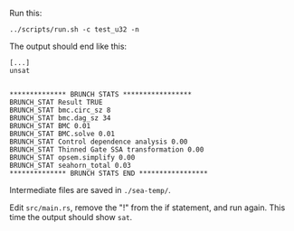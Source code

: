 Run this:

``` shell
../scripts/run.sh -c test_u32 -n
```

The output should end like this:

``` shell
[...]
unsat


************** BRUNCH STATS ***************** 
BRUNCH_STAT Result TRUE
BRUNCH_STAT bmc.circ_sz 8
BRUNCH_STAT bmc.dag_sz 34
BRUNCH_STAT BMC 0.01
BRUNCH_STAT BMC.solve 0.01
BRUNCH_STAT Control dependence analysis 0.00
BRUNCH_STAT Thinned Gate SSA transformation 0.00
BRUNCH_STAT opsem.simplify 0.00
BRUNCH_STAT seahorn_total 0.03
************** BRUNCH STATS END *****************
```

Intermediate files are saved in `./sea-temp/`.

Edit `src/main.rs`, remove the "!" from the if statement, and run again.
This time the output should show `sat`.

